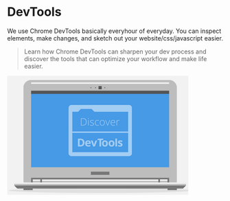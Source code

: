DevTools
========

We use Chrome DevTools basically everyhour of everyday. You can inspect elements, make changes, and sketch out your website/css/javascript easier.

> Learn how Chrome DevTools can sharpen your dev process and discover the tools that can optimize your workflow and make life easier.


![devtools](images/devtools.png)
